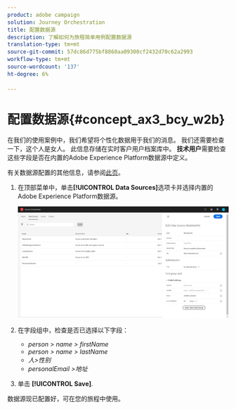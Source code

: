 ```yaml
---
product: adobe campaign
solution: Journey Orchestration
title: 配置数据源
description: 了解如何为旅程简单用例配置数据源
translation-type: tm+mt
source-git-commit: 57dc86d775bf8860aa09300cf2432d70c62a2993
workflow-type: tm+mt
source-wordcount: '137'
ht-degree: 6%

---
```



# 配置数据源{#concept_ax3_bcy_w2b}

在我们的使用案例中，我们希望将个性化数据用于我们的消息。 我们还需要检查一下，这个人是女人。 此信息存储在实时客户用户档案库中。 **技术用户**&#x200B;需要检查这些字段是否在内置的Adobe Experience Platform数据源中定义。

有关数据源配置的其他信息，请参阅[此页](../datasource/about-data-sources.md)。

1. 在顶部菜单中，单击&#x200B;**[!UICONTROL Data Sources]**&#x200B;选项卡并选择内置的Adobe Experience Platform数据源。

   ![](../assets/journey23.png)

1. 在字段组中，检查是否已选择以下字段：

   * _person > name > firstName_
   * _person > name > lastName_
   * _人>性别_
   * _personalEmail >地址_

1. 单击 **[!UICONTROL Save]**.

数据源现已配置好，可在您的旅程中使用。
